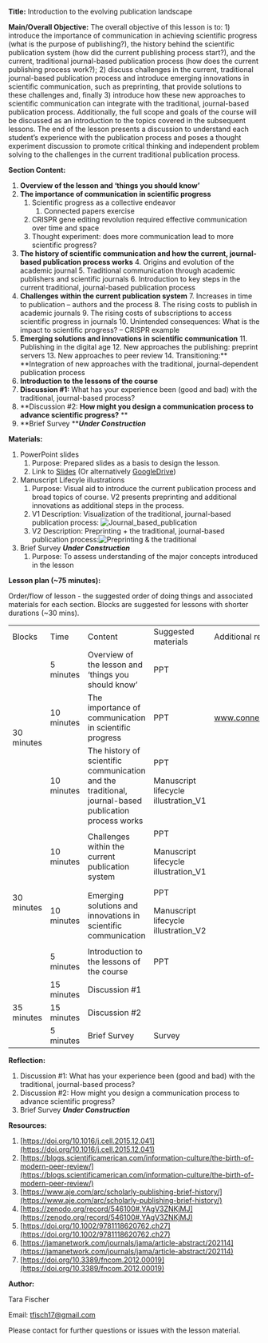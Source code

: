    **Title:** Introduction to the evolving publication landscape

**Main/Overall Objective:** The overall objective of this lesson is to: 1) introduce the importance of communication in achieving scientific progress (what is the purpose of publishing?), the history behind the scientific publication system (how did the current publishing process start?), and the current, traditional journal-based publication process (how does the current publishing process work?); 2) discuss challenges in the current, traditional journal-based publication process and introduce emerging innovations in scientific communication, such as preprinting, that provide solutions to these challenges and, finally 3) introduce how these new approaches to scientific communication can integrate with the traditional, journal-based publication process. Additionally, the full scope and goals of the course will be discussed as an introduction to the topics covered in the subsequent lessons. The end of the lesson presents a discussion to understand each student’s experience with the publication process and poses a thought experiment discussion to promote critical thinking and independent problem solving to the challenges in the current traditional publication process.

**Section Content:**



1. **Overview of the lesson and ‘things you should know’**
2. **The importance of communication in scientific progress**
    1. Scientific progress as a collective endeavor
        1. Connected papers exercise
    2. CRISPR gene editing revolution required effective communication over time and space
    3. Thought experiment: does more communication lead to more scientific progress?
3. **The history of scientific communication and how the current, journal-based publication process works**
    4. Origins and evolution of the academic journal
    5. Traditional communication through academic publishers and scientific journals
    6. Introduction to key steps in the current traditional, journal-based publication process
4. **Challenges within the current publication system**
    7. Increases in time to publication – authors and the process
    8. The rising costs to publish in academic journals
    9. The rising costs of subscriptions to access scientific progress in journals
    10. Unintended consequences: What is the impact to scientific progress? – CRISPR example
5. **Emerging solutions and innovations in scientific communication**
    11. Publishing in the digital age
    12. New approaches the publishing: preprint servers
    13. New approaches to peer review
    14. Transitioning:** **Integration of new approaches with the traditional, journal-dependent publication process
6. **Introduction to the lessons of the course**
7. **Discussion #1:** What has your experience been (good and bad) with the traditional, journal-based process?
8. **Discussion #2: **How might you design a communication process to advance scientific progress?**  **
9. **Brief Survey *****_Under Construction_***

**Materials:**



1. PowerPoint slides
    1. Purpose: Prepared slides as a basis to design the lesson.
    2. Link to [Slides](https://github.com/kibet-gilbert/Preprints_and_Publishing_in_Life_Biomedical_Sciences/blob/master/Lesson-I_Intro/Intro_Slides_052221.pptx) (Or alternatively [GoogleDrive](https://docs.google.com/presentation/d/1iEwO7fgG43yQ8dtHOaGI8CLOFqLJDZOj44jo3wYr81k/edit?usp=sharing))
2. Manuscript Lifecyle illustrations
    1. Purpose: Visual aid to introduce the current publication process and broad topics of course. V2 presents preprinting and additional innovations as additional steps in the process.
    2. V1 Description: Visualization of the traditional, journal-based publication process: ![Journal_based_publication](https://github.com/kibet-gilbert/Preprints_and_Publishing_in_Life_Biomedical_Sciences/blob/master/Lesson-I_Intro/Intro_Manuscript-lifecycle_V1.png "Journal_based_publication")
    3. V2 Description: Preprinting + the traditional, journal-based publication process:![Preprinting & the traditional](https://github.com/kibet-gilbert/Preprints_and_Publishing_in_Life_Biomedical_Sciences/blob/master/Lesson-I_Intro/Intro_Manuscript-lifecycle_V1.png "Preprinting & the traditional")
3. Brief Survey ***_Under Construction_***
    1. Purpose: To assess understanding of the major concepts introduced in the lesson

**Lesson plan (~75 minutes):**

Order/flow of lesson - the suggested order of doing things and associated materials for each section. Blocks are suggested for lessons with shorter durations (~30 mins).


<table>
  <tr>
   <td>Blocks
   </td>
   <td>Time
   </td>
   <td>Content
   </td>
   <td>Suggested materials
   </td>
   <td>Additional resources
   </td>
  </tr>
  <tr>
   <td rowspan="3" >30 minutes
   </td>
   <td>5 minutes
   </td>
   <td>Overview of the lesson and ‘things you should know’
   </td>
   <td>PPT
   </td>
   <td>
   </td>
  </tr>
  <tr>
   <td>10 minutes
   </td>
   <td>The importance of communication in scientific progress
   </td>
   <td>PPT
   </td>
   <td><a href="www.connectedpapers.com">www.connectedpapers.com</a>
   </td>
  </tr>
  <tr>
   <td>10 minutes
   </td>
   <td>The history of scientific communication and the traditional, journal-based publication process works
   </td>
   <td>PPT
<p>
Manuscript lifecycle illustration_V1
   </td>
   <td>
   </td>
  </tr>
  <tr>
   <td rowspan="3" >30 minutes
   </td>
   <td>10 minutes
   </td>
   <td>Challenges within the current publication system
   </td>
   <td>PPT
<p>
Manuscript lifecycle illustration_V1
   </td>
   <td>
   </td>
  </tr>
  <tr>
   <td>10 minutes
   </td>
   <td>Emerging solutions and innovations in scientific communication
   </td>
   <td>PPT
<p>
Manuscript lifecycle illustration_V2
   </td>
   <td>
   </td>
  </tr>
  <tr>
   <td>5 minutes
   </td>
   <td>Introduction to the lessons of the course
   </td>
   <td>PPT
   </td>
   <td>
   </td>
  </tr>
  <tr>
   <td rowspan="3" >35 minutes
   </td>
   <td>15 minutes
   </td>
   <td>Discussion #1
   </td>
   <td>
   </td>
   <td>
   </td>
  </tr>
  <tr>
   <td>15 minutes
   </td>
   <td>Discussion #2
   </td>
   <td>
   </td>
   <td>
   </td>
  </tr>
  <tr>
   <td>5 minutes
   </td>
   <td>Brief Survey
   </td>
   <td>Survey
   </td>
   <td>
   </td>
  </tr>
</table>


**Reflection:**



1. Discussion #1: What has your experience been (good and bad) with the traditional, journal-based process?
2. Discussion #2: How might you design a communication process to advance scientific progress?
3. Brief Survey ***_Under Construction_***

**Resources:**



1. [https://doi.org/10.1016/j.cell.2015.12.041](https://doi.org/10.1016/j.cell.2015.12.041)
2. [https://blogs.scientificamerican.com/information-culture/the-birth-of-modern-peer-review/](https://blogs.scientificamerican.com/information-culture/the-birth-of-modern-peer-review/)
3. [https://www.aje.com/arc/scholarly-publishing-brief-history/](https://www.aje.com/arc/scholarly-publishing-brief-history/)
4. [https://zenodo.org/record/546100#.YAgV3ZNKjMJ](https://zenodo.org/record/546100#.YAgV3ZNKjMJ)
5. [https://doi.org/10.1002/9781118620762.ch27](https://doi.org/10.1002/9781118620762.ch27)
6. [https://jamanetwork.com/journals/jama/article-abstract/202114](https://jamanetwork.com/journals/jama/article-abstract/202114)
7. [https://doi.org/10.3389/fncom.2012.00019](https://doi.org/10.3389/fncom.2012.00019)

**Author:**

Tara Fischer

Email: [tfisch17@gmail.com](mailto:tfisch17@gmail.com)

Please contact for further questions or issues with the lesson material.
